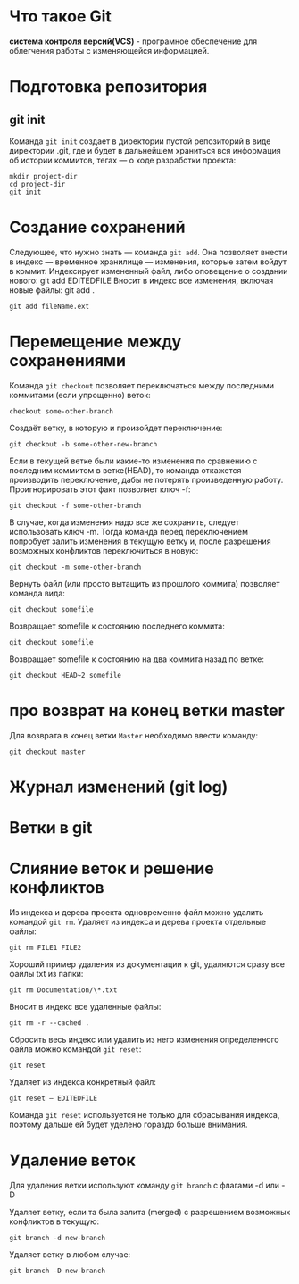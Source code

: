 # Что такое Git

**система контроля версий(VCS)** - програмное обеспечение для облегчения работы с изменяющейся информацией.

# Подготовка репозитория

## git init

Команда `git init` создает в директории пустой репозиторий в виде директории .git, где и будет в дальнейшем храниться вся информация об истории коммитов, тегах — о ходе разработки проекта:

    mkdir project-dir
    cd project-dir
    git init

# Создание сохранений 

Следующее, что нужно знать — команда `git add`. Она позволяет внести в индекс — временное хранилище — изменения, которые затем войдут в коммит.
Индексирует измененный файл, либо оповещение о создании нового:
git add EDITEDFILE
Вносит в индекс все изменения, включая новые файлы:
git add .
    
    git add fileName.ext

# Перемещение между сохранениями 

Команда `git checkout` позволяет переключаться между последними коммитами (если упрощенно) веток:

    checkout some-other-branch

Создаёт ветку, в которую и произойдет переключение:

    git checkout -b some-other-new-branch
Если в текущей ветке были какие-то изменения по сравнению с последним коммитом в ветке(HEAD), то команда откажется производить переключение, дабы не потерять произведенную работу. Проигнорировать этот факт позволяет ключ -f:

    git checkout -f some-other-branch
В случае, когда изменения надо все же сохранить, следует использовать ключ -m. Тогда команда перед переключением попробует залить изменения в текущую ветку и, после разрешения возможных конфликтов переключиться в новую:

    git checkout -m some-other-branch
Вернуть файл (или просто вытащить из прошлого коммита) позволяет команда вида:

    git checkout somefile
Возвращает somefile к состоянию последнего коммита:

    git checkout somefile
Возвращает somefile к состоянию на два коммита назад по ветке:
    
    git checkout HEAD~2 somefile

# про возврат на конец ветки master

Для возврата в конец ветки `Master` необходимо ввести команду:

    git checkout master

# Журнал изменений (git log)

# Ветки в git

# Слияние веток и решение конфликтов

Из индекса и дерева проекта одновременно файл можно удалить командой `git rm`.
Удаляет из индекса и дерева проекта отдельные файлы:

    git rm FILE1 FILE2
Хороший пример удаления из документации к git, удаляются сразу все файлы txt из папки:

    git rm Documentation/\*.txt
Вносит в индекс все удаленные файлы:

    git rm -r --cached .
Сбросить весь индекс или удалить из него изменения определенного файла можно командой `git reset`:
    
    git reset
Удаляет из индекса конкретный файл:
    
    git reset — EDITEDFILE
Команда `git reset` используется не только для сбрасывания индекса, поэтому дальше ей будет уделено гораздо больше внимания.


# Удаление веток
Для удаления ветки используют команду `git branch` с флагами -d или -D

Удаляет ветку, если та была залита (merged) с разрешением возможных конфликтов в текущую:

    git branch -d new-branch
Удаляет ветку в любом случае:

    git branch -D new-branch